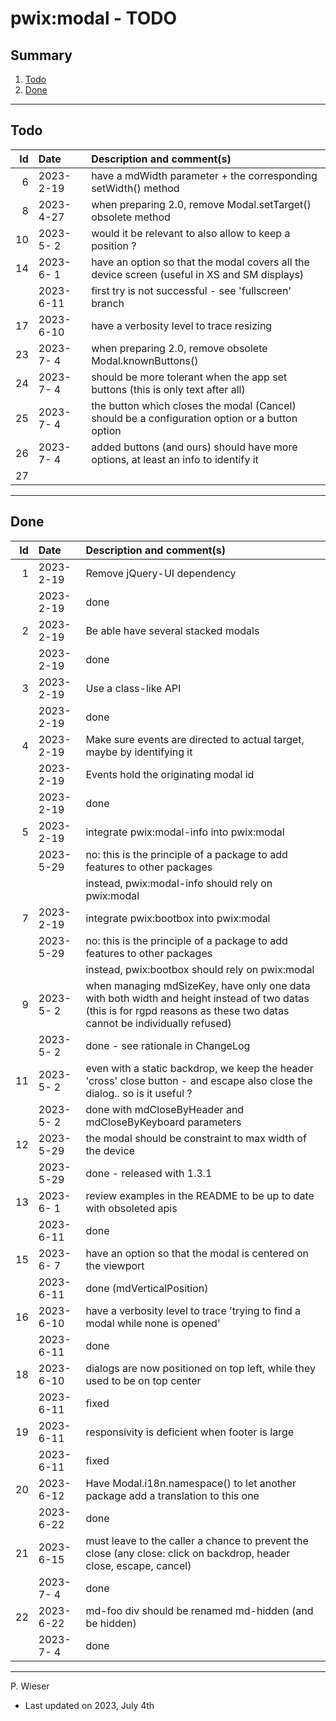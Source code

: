 # pwix:modal - TODO

## Summary

1. [Todo](#todo)
2. [Done](#done)

---
## Todo

|   Id | Date       | Description and comment(s) |
| ---: | :---       | :---                       |
|    6 | 2023- 2-19 | have a mdWidth parameter + the corresponding setWidth() method |
|    8 | 2023- 4-27 | when preparing 2.0, remove Modal.setTarget() obsolete method |
|   10 | 2023- 5- 2 | would it be relevant to also allow to keep a position ? |
|   14 | 2023- 6- 1 | have an option so that the modal covers all the device screen (useful in XS and SM displays) |
|      | 2023- 6-11 | first try is not successful - see 'fullscreen' branch |
|   17 | 2023- 6-10 | have a verbosity level to trace resizing |
|   23 | 2023- 7- 4 | when preparing 2.0, remove obsolete Modal.knownButtons() |
|   24 | 2023- 7- 4 | should be more tolerant when the app set buttons (this is only text after all) |
|   25 | 2023- 7- 4 | the button which closes the modal (Cancel) should be a configuration option or a button option |
|   26 | 2023- 7- 4 | added buttons (and ours) should have more options, at least an info to identify it |
|   27 |  |  |

---
## Done

|   Id | Date       | Description and comment(s) |
| ---: | :---       | :---                       |
|    1 | 2023- 2-19 | Remove jQuery-UI dependency |
|      | 2023- 2-19 | done |
|    2 | 2023- 2-19 | Be able have several stacked modals |
|      | 2023- 2-19 | done |
|    3 | 2023- 2-19 | Use a class-like API |
|      | 2023- 2-19 | done |
|    4 | 2023- 2-19 | Make sure events are directed to actual target, maybe by identifying it |
|      | 2023- 2-19 | Events hold the originating modal id |
|      | 2023- 2-19 | done |
|    5 | 2023- 2-19 | integrate pwix:modal-info into pwix:modal |
|      | 2023- 5-29 | no: this is the principle of a package to add features to other packages |
|      |            | instead, pwix:modal-info should rely on pwix:modal |
|    7 | 2023- 2-19 | integrate pwix:bootbox into pwix:modal |
|      | 2023- 5-29 | no: this is the principle of a package to add features to other packages |
|      |            | instead, pwix:bootbox should rely on pwix:modal |
|    9 | 2023- 5- 2 | when managing mdSizeKey, have only one data with both width and height instead of two datas (this is for rgpd reasons as these two datas cannot be individually refused) |
|      | 2023- 5- 2 | done - see rationale in ChangeLog |
|   11 | 2023- 5- 2 | even with a static backdrop, we keep the header 'cross' close button - and escape also close the dialog.. so is it useful ? |
|      | 2023- 5- 2 | done with mdCloseByHeader and mdCloseByKeyboard parameters |
|   12 | 2023- 5-29 | the modal should be constraint to max width of the device |
|      | 2023- 5-29 | done - released with 1.3.1 |
|   13 | 2023- 6- 1 | review examples in the README to be up to date with obsoleted apis |
|      | 2023- 6-11 | done |
|   15 | 2023- 6- 7 | have an option so that the modal is centered on the viewport |
|      | 2023- 6-11 | done (mdVerticalPosition) |
|   16 | 2023- 6-10 | have a verbosity level to trace 'trying to find a modal while none is opened' |
|      | 2023- 6-11 | done |
|   18 | 2023- 6-10 | dialogs are now positioned on top left, while they used to be on top center |
|      | 2023- 6-11 | fixed |
|   19 | 2023- 6-11 | responsivity is deficient when footer is large |
|      | 2023- 6-11 | fixed |
|   20 | 2023- 6-12 | Have Modal.i18n.namespace() to let another package add a translation to this one |
|      | 2023- 6-22 | done |
|   21 | 2023- 6-15 | must leave to the caller a chance to prevent the close (any close: click on backdrop, header close, escape, cancel) |
|      | 2023- 7- 4 | done |
|   22 | 2023- 6-22 | md-foo div should be renamed md-hidden (and be hidden) |
|      | 2023- 7- 4 | done |

---
P. Wieser
- Last updated on 2023, July 4th
